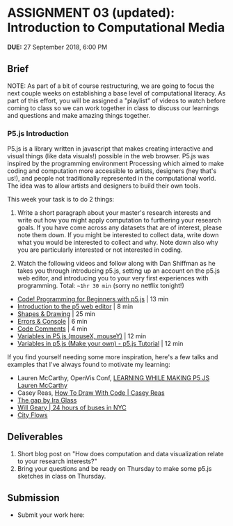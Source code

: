 # ASSIGNMENT 03 (updated): Introduction to Computational Media
**DUE:** 27 September 2018, 6:00 PM


## Brief

NOTE: As part of a bit of course restructuring, we are going to focus the next couple weeks on establishing a base level of computational literacy. As part of this effort, you will be assigned a "playlist" of videos to watch before coming to class so we can work together in class to discuss our learnings and questions and make amazing things together.

### P5.js Introduction

P5.js is a library written in javascript that makes creating interactive and visual things (like data visuals!) possible in the web browser. P5.js was inspired by the programming environment Processing which aimed to make coding and computation more accessible to artists, designers (hey that's us!), and people not traditionally represented in the computational world. The idea was to allow artists and designers to build their own tools.

This week your task is to do 2 things:

1. Write a short paragraph about your master's research interests and write out how you might apply computation to furthering your research goals. If you have come across any datasets that are of interest, please note them down. If you might be interested to collect data, write down what you would be interested to collect and why. Note down also why you are particularly interested or not interested in coding.

2. Watch the following videos and follow along with Dan Shiffman as he takes you through introducing p5.js, setting up an account on the p5.js web editor, and introducing you to your very first experiences with programming. Total: `~1hr 30 min` (sorry no netflix tonight!)

* [Code! Programming for Beginners with p5.js](https://www.youtube.com/watch?v=yPWkPOfnGsw) | 13 min
* [Introduction to the p5 web editor](https://www.youtube.com/watch?v=MXs1cOlidWs) | 8 min
* [Shapes & Drawing](https://www.youtube.com/watch?v=c3TeLi6Ns1E) | 25 min
* [Errors & Console](https://www.youtube.com/watch?v=LuGsp5KeJMM) | 6 min
* [Code Comments](https://www.youtube.com/watch?v=xJcrPJuem5Q) | 4 min
* [Variables in P5.js (mouseX, mouseY)](https://www.youtube.com/watch?v=RnS0YNuLfQQ) | 12 min
* [Variables in p5.js (Make your own) - p5.js Tutorial](https://www.youtube.com/watch?v=Bn_B3T_Vbxs) | 12 min

If you find yourself needing some more inspiration, here's a few talks and examples that I've always found to motivate my learning:

* Lauren McCarthy, OpenVis Conf, [LEARNING WHILE MAKING P5 JS Lauren McCarthy](https://youtu.be/1k3X4DLDHdc?t=16m16s)
* Casey Reas, [How To Draw With Code | Casey Reas](https://www.youtube.com/watch?v=_8DMEHxOLQE)
* [The gap by Ira Glass](https://vimeo.com/85040589)
* [Will Geary | 24 hours of buses in NYC](http://gothamist.com/2017/04/05/soothing_taxi_video.php)
* [City Flows](https://vimeo.com/173760057)




## Deliverables

1. Short blog post on "How does computation and data visualization relate to your research interests?"
2. Bring your questions and be ready on Thursday to make some p5.js sketches in class on Thursday.


## Submission

* Submit your work here: 
